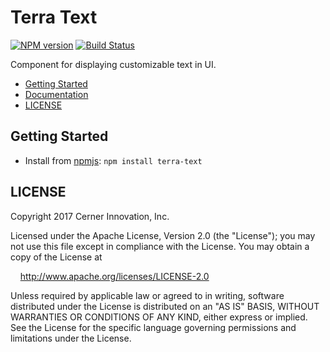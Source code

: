 # Terra Text


[![NPM version](https://badgen.net/npm/v/terra-text)](https://www.npmjs.org/package/terra-text)
[![Build Status](https://badgen.net/travis/cerner/terra-core)](https://travis-ci.org/cerner/terra-core)

Component for displaying customizable text in UI.

- [Getting Started](#getting-started)
- [Documentation](https://github.com/cerner/terra-core/tree/master/packages/terra-text/docs)
- [LICENSE](#license)

## Getting Started

- Install from [npmjs](https://www.npmjs.com): `npm install terra-text`

## LICENSE

Copyright 2017 Cerner Innovation, Inc.

Licensed under the Apache License, Version 2.0 (the "License"); you may not use this file except in compliance with the License. You may obtain a copy of the License at

&nbsp;&nbsp;&nbsp;&nbsp;http://www.apache.org/licenses/LICENSE-2.0

Unless required by applicable law or agreed to in writing, software distributed under the License is distributed on an "AS IS" BASIS, WITHOUT WARRANTIES OR CONDITIONS OF ANY KIND, either express or implied. See the License for the specific language governing permissions and limitations under the License.
